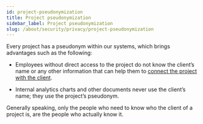 ```yaml
---
id: project-pseudonymization
title: Project pseudonymization
sidebar_label: Project pseudonymization
slug: /about/security/privacy/project-pseudonymization
---
```


Every project has a pseudonym within our systems,
which brings advantages such as the following:

- Employees without direct access to the project
  do not know the client’s name
  or any other information that can help them to
  [connect the project with the client](/criteria/requirements/313).

- Internal analytics charts and other documents
  never use the client’s name;
  they use the project’s pseudonym.

Generally speaking,
only the people who need to know who the client of a project is,
are the people who actually know it.
